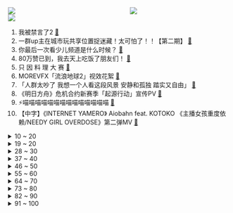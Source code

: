 <div >
	<a style="float:left;width:55%;" href = "https://github.com/anuraghazra/github-readme-stats">
	 <img src = "https://github-readme-stats.vercel.app/api?username=iuuuuuaena&theme=buefy&show_icons=true"/>
	</a>
	<a  style="float:right;width:45%" href = "https://github.com/anuraghazra/github-readme-stats">
	 <img  src="https://github-readme-stats.vercel.app/api/top-langs/?username=anuraghazra&layout=compact"/>
	</a>
	</div>

[![](https://img.shields.io/badge/jxd-@jxdgogogo.xyz-yellowgreen.svg)](https://www.jxdgogogo.xyz)<br>
1. 我被禁言了2 [:link:](//www.bilibili.com/video/BV1n24y1u7WR) <br>
2. 一群up主在城市玩共享位置捉迷藏！太可怕了！！【第二期】 [:link:](//www.bilibili.com/video/BV1KP411f7fc) <br>
3. 你最后一次看少儿频道是什么时候？ [:link:](//www.bilibili.com/video/BV1984y1A7Dg) <br>
4. 80万赞已到，我去天上吃饭了朋友们！ [:link:](//www.bilibili.com/video/BV1dx4y1A7P3) <br>
5. 只  因  料  理  大  赛 [:link:](//www.bilibili.com/video/BV1T94y1F7qi) <br>
6. MOREVFX「流浪地球2」视效花絮 [:link:](//www.bilibili.com/video/BV1hP411Z7Tc) <br>
7. 「人群太吵了 我想一个人看这段风景 安静和孤独 踏实又自由」 [:link:](//www.bilibili.com/video/BV1S84y1c7ht) <br>
8. 《明日方舟》危机合约新赛季「起源行动」宣传PV [:link:](//www.bilibili.com/video/BV15v4y1L7nB) <br>
9. ⚡喵喵喵喵喵喵喵喵喵喵喵喵喵喵 [:link:](//www.bilibili.com/video/BV1wg4y1t7j6) <br>
10. 【中字】《INTERNET YAMERO》 Aiobahn feat. KOTOKO 《主播女孩重度依赖/NEEDY GIRL OVERDOSE》第二弹MV [:link:](//www.bilibili.com/video/BV1jk4y187UA) <br>
<details>
<summary>10 ~ 20</summary>

11. 你管这叫修正带？ [:link:](//www.bilibili.com/video/BV158411F7eF) <br>
12. 队庆｜《我要打篮球》庆语其 刘恩泽 [:link:](//www.bilibili.com/video/BV1k84y1A7Gy) <br>
13. 【医案寻踪】一年不吃早饭的人现在怎么样了？让我们揭开一场隐瞒我们70年的健康骗局！ [:link:](//www.bilibili.com/video/BV1Zs4y1H7NV) <br>
14. 这个动画是属于老鼠的青春 [:link:](//www.bilibili.com/video/BV1Rx4y1N7TF) <br>
15. 【渐构】万字科普GPT4为何会颠覆现有工作流；为何你要关注微软Copilot、文心一言等大模型 [:link:](//www.bilibili.com/video/BV1MY4y1R7EN) <br>
16. 兑现承诺！快来跟画Jerry鼠吧 [:link:](//www.bilibili.com/video/BV1iv4y177U9) <br>
17. 我把MC所有的方块都收集了！！！ [:link:](//www.bilibili.com/video/BV1Wx4y1P7Y8) <br>
18. 不要跟妈妈诉苦，她帮不到 睡不着 [:link:](//www.bilibili.com/video/BV1iY411z7Nw) <br>
19. 小傲小潮去重庆！好吃好喝如仙境！ [:link:](//www.bilibili.com/video/BV1UL411o7mP) <br>
</details>
<details>
<summary>19 ~ 20</summary>

20. 《原神》角色演示-「米卡：绘羽的领行」 [:link:](//www.bilibili.com/video/BV1PM4y1k7jZ) <br>
21. 真实版浣熊市：市民集体变异，医生挖出日本政府的阴谋 [:link:](//www.bilibili.com/video/BV1bb411Z7AY) <br>
22. 刺杀总统的原因可以有多离谱？【硬核狠人49】 [:link:](//www.bilibili.com/video/BV1g24y1u7Yw) <br>
23. 我愿来世做春风，温柔且自由 [:link:](//www.bilibili.com/video/BV1hv4y1775L) <br>
24. 日常生活 [:link:](//www.bilibili.com/video/BV15b411Z7eG) <br>
25. 李大钊的孙子被举报贪污，中纪委却“查”出来个好官，清官李宏塔 [:link:](//www.bilibili.com/video/BV1NT411k7NX) <br>
26. 新番时光机！十年前的观众都在看什么？「2013年1月篇」泛式 [:link:](//www.bilibili.com/video/BV1ws4y1p7k9) <br>
27. 我们结婚啦啊啊啊啊！！！（开心到发疯） [:link:](//www.bilibili.com/video/BV1jb411Z7dU) <br>
28. 日本神级广告：零CG真人出演，50人分饰两角，2分钟一镜到底演绎12年父女情 [:link:](//www.bilibili.com/video/BV1TL411r7fF) <br>
</details>
<details>
<summary>28 ~ 30</summary>

29. 喂！你给我摇起来啊！！！ [:link:](//www.bilibili.com/video/BV1dP411d7HT) <br>
30. 费列罗：你这样复刻，我真的会谢 [:link:](//www.bilibili.com/video/BV1FM4y1k7Nk) <br>
31. 这句被疯传的英文，引发网友热议！你能看懂吗？ [:link:](//www.bilibili.com/video/BV1G94y1F7se) <br>
32. 《满江红》第一次在哔哩哔哩发作品啊。紧张！ [:link:](//www.bilibili.com/video/BV1F24y1u7kY) <br>
33. 【vlog】第二次求婚，效果依然炸裂！ [:link:](//www.bilibili.com/video/BV1g84y1P7yp) <br>
34. 【崩坏3】终章纪念「Beautiful World」 [:link:](//www.bilibili.com/video/BV1XX4y1o7yN) <br>
35. 【真 我的世界】三只小猪盖房子但狂飙版 [:link:](//www.bilibili.com/video/BV13L411C7Fj) <br>
36. 割喉强奸、杀人碎尸、雨夜尾随……这部新剧也太敢拍了吧！国产犯罪剧《他是谁》 [:link:](//www.bilibili.com/video/BV1JT411k7Vp) <br>
37. 【烂活电竞43】列兵杰克爱！ 听到命令请喊到！  月男腐乳杰克爱  出列！！！！！！！！！！！！！！ [:link:](//www.bilibili.com/video/BV1KY4y1X79d) <br>
</details>
<details>
<summary>37 ~ 40</summary>

38. 深度|| 秦始皇的权力暗战，十年速灭六国的秦并天下总开关 [:link:](//www.bilibili.com/video/BV1gx4y1P7M9) <br>
39. 《这是老板要求我做的年报》 [:link:](//www.bilibili.com/video/BV1BL411R7GT) <br>
40. 寝室里那位主打人脉的大爹 [:link:](//www.bilibili.com/video/BV1L94y1F7Mb) <br>
41. 十年后你的儿子问你，明日方舟讲述了一个怎样的故事 [:link:](//www.bilibili.com/video/BV1pT411k7uA) <br>
42. 愿所有的毛孩子都能被温柔以待 [:link:](//www.bilibili.com/video/BV14P411Z7dy) <br>
43. 生草眼镜2 【原神同人动画】 [:link:](//www.bilibili.com/video/BV1ag4y14733) <br>
44. 天呐，我的天呐！ [:link:](//www.bilibili.com/video/BV1m24y1s7TN) <br>
45. 澡堂里还能开自助餐？169玩一天，南方小伙来了东北惊掉波棱盖【怎么这么值ep57-沈阳洗浴】 [:link:](//www.bilibili.com/video/BV1224y1x743) <br>
46. “翻斗花园从不养闲人” [:link:](//www.bilibili.com/video/BV1jo4y1z7uE) <br>
</details>
<details>
<summary>46 ~ 50</summary>

47. 把烟伪装成“玩具”卖给孩子？ 暗查黑暗工厂，我扒出了背后的团伙 [:link:](//www.bilibili.com/video/BV1bY411z77T) <br>
48. 大堂经理改善员工餐 [:link:](//www.bilibili.com/video/BV1Nb411Z7Nn) <br>
49. 全员狠人！131位国人CG艺术家集体搞球！玩个球啊？！｜第二届瑞云渲染大赛 [:link:](//www.bilibili.com/video/BV1hv4y177kk) <br>
50. 我，“95后”高中语文老师，被学生感动到爆哭… [:link:](//www.bilibili.com/video/BV1CM411W7Xy) <br>
51. 无爱方可破情局 无情方可破全局 [:link:](//www.bilibili.com/video/BV1wM4y1k7j5) <br>
52. 【双语】特斯拉改装120寸轮毂，增加“逆天”功能 [:link:](//www.bilibili.com/video/BV1354y1T75H) <br>
53. 千万不要带女朋友去迪士尼，要不然她会可爱死！ [:link:](//www.bilibili.com/video/BV1gL411C7vU) <br>
54. 贱谍过家家（3） [:link:](//www.bilibili.com/video/BV1k54y1K7rQ) <br>
55. 破伤风入侵：身边的隐蔽杀手，剧毒的肌肉痉挛毒素 [:link:](//www.bilibili.com/video/BV1so4y1z7qK) <br>
</details>
<details>
<summary>55 ~ 60</summary>

56. 重庆|突然的光 [:link:](//www.bilibili.com/video/BV1qk4y1b7z6) <br>
57. 看到最后，你一定会说卧槽 [:link:](//www.bilibili.com/video/BV1BM4y1z7wB) <br>
58. 宝岛季·张杰《想见你想见你》无台标无水印纯净完整版 [:link:](//www.bilibili.com/video/BV1iv4y177cq) <br>
59. “摇出心中那个自由且快乐的自己” [:link:](//www.bilibili.com/video/BV1nM411H7XS) <br>
60. 一面多吃 [:link:](//www.bilibili.com/video/BV1dx4y1A76r) <br>
61. 不读高中去职校学电竞出路怎么样？这个视频给你答案！ [:link:](//www.bilibili.com/video/BV1Tk4y1t7ii) <br>
62. 《无题》 [:link:](//www.bilibili.com/video/BV17c411E7MK) <br>
63. 老板，半把肉半把筋，变态辣谢谢。 [:link:](//www.bilibili.com/video/BV1Wo4y1z7kt) <br>
64. 【罗翔×刘擎】人应该在人际交往中，戴上面具吗？ [:link:](//www.bilibili.com/video/BV1YY4y1Q7Uu) <br>
</details>
<details>
<summary>64 ~ 70</summary>

65. 艾伦，这就是你想要的自由吗 [:link:](//www.bilibili.com/video/BV1MM4y1k7f2) <br>
66. 一口气了解硅谷银行倒闭危机 [:link:](//www.bilibili.com/video/BV1Zs4y1H7rj) <br>
67. ❤️ 这 么 可 爱 真 是 抱 歉 ❤️ [:link:](//www.bilibili.com/video/BV1yL411o7UK) <br>
68. 【30天彻底瘦身】每周6天不重复·彻底瘦四肢减肚腩·就这么做！ [:link:](//www.bilibili.com/video/BV1DM4y1r7UE) <br>
69. 我决定了，带日本媳妇回趟娘家！预计花销五万，日本消费这么高？ [:link:](//www.bilibili.com/video/BV1E94y1F7cj) <br>
70. 我愿称这个视频为《学英语最强外挂》 [:link:](//www.bilibili.com/video/BV1c54y1T7Pi) <br>
71. 十七周年了，我有很多话想对你们说 [:link:](//www.bilibili.com/video/BV1vM411W7uS) <br>
72. 品尝世界最酸酸物，胃酸系统今日奖励休息一天 [:link:](//www.bilibili.com/video/BV1g84y1w7Gn) <br>
73. 反舔部例行检查！ [:link:](//www.bilibili.com/video/BV1Ux4y1A7QD) <br>
</details>
<details>
<summary>73 ~ 80</summary>

74. 两年了，我还是忘不了她。。。 [:link:](//www.bilibili.com/video/BV1e84y1c7GB) <br>
75. 你随口交代的一句话，猫可以记好久… [:link:](//www.bilibili.com/video/BV1nL411o7EG) <br>
76. 【4K60FPS】张学友《遥远的她》教科书级别现场！我在梦里却始终只有她 [:link:](//www.bilibili.com/video/BV1324y1u7Mn) <br>
77. 这是大多数人常有的三大错觉？ [:link:](//www.bilibili.com/video/BV1zP411Z7Zh) <br>
78. 抓到一只委屈的柱柱猫！ [:link:](//www.bilibili.com/video/BV1Db411o7WU) <br>
79. 过瘾！妍珍呐，你完蛋了！一口气看完9.2分复仇爽剧《黑暗荣耀》S2 [:link:](//www.bilibili.com/video/BV1DL411y7VY) <br>
80. 探秘¥7000一晚，泰国树屋酒店餐厅！国外天价酒店吃什么？ [:link:](//www.bilibili.com/video/BV1UX4y1f7gL) <br>
81. 镜师傅新皮肤，像阿轲偷了吕布的戟 [:link:](//www.bilibili.com/video/BV1b54y1T7ag) <br>
82. 说一句话就可以免费吃饭，老板的爱心感动了我！ [:link:](//www.bilibili.com/video/BV1k24y1M742) <br>
</details>
<details>
<summary>82 ~ 90</summary>

83. 69岁，是李克勤 [:link:](//www.bilibili.com/video/BV1Rc41177d4) <br>
84. 骑上我心爱的小摩托，他永远不会堵车 [:link:](//www.bilibili.com/video/BV1AX4y1f7aJ) <br>
85. 用10元一大坨卫生巾，25岁患癌，这个让千万人破防的女孩，暴露出400万女童的月经贫困！【100个农民故事】 [:link:](//www.bilibili.com/video/BV1284y1c7hw) <br>
86. ”这又是什么剪辑风格？酷毙了！⚡️“ [:link:](//www.bilibili.com/video/BV1zv4y177G9) <br>
87. 【流浪地球2 | 视效花絮】跟随超长镜头，逐帧感受小破球的变化！ [:link:](//www.bilibili.com/video/BV1zP411d7tX) <br>
88. 武警的烦恼，称呼好像就没对过哈哈哈…… [:link:](//www.bilibili.com/video/BV1yP411Z7NM) <br>
89. 【手书】20w粉丝up主？小丑罢了🤣👉🤡 [:link:](//www.bilibili.com/video/BV1zX4y1f7Wz) <br>
90. 【小弟学校篇】跳 远 的 战 争 [:link:](//www.bilibili.com/video/BV1PL411d742) <br>
91. 终于到了！不带钱跨越半个中国，抵达北京！ 丨流浪 11 [:link:](//www.bilibili.com/video/BV19M4y1z714) <br>
</details>
<details>
<summary>91 ~ 100</summary>

92. 人类的霉运何时才能到头 [:link:](//www.bilibili.com/video/BV1Rc41177dK) <br>
93. melody，但是麦乐鸡【中文填词翻唱】 [:link:](//www.bilibili.com/video/BV1Tx4y1P7NZ) <br>
94. 【chatGPT4.0】首战弱智吧 [:link:](//www.bilibili.com/video/BV1e24y1u7My) <br>
95. 这就是当年美国囚犯吃的东西？？ [:link:](//www.bilibili.com/video/BV1cT411k7D7) <br>
96. 我情绪跌宕起伏的一天 [:link:](//www.bilibili.com/video/BV1Mg4y1t7z5) <br>
97. 对不起，我的智商让您着急了 [:link:](//www.bilibili.com/video/BV1fk4y1b78V) <br>
98. 不跑不跳7天瘦三圈！40分钟肥膘失踪暴燃500大卡挑战｜含拉伸 [:link:](//www.bilibili.com/video/BV1284y1c7tS) <br>
99. 帅小伙挑战3760卡路里的巨辣超大泡面 [:link:](//www.bilibili.com/video/BV1Hx4y1P7ei) <br>
100. 大肠拌饭太香了,路人为我的光盘行动鼓掌! [:link:](//www.bilibili.com/video/BV1524y1u7nq) <br>
</details>
